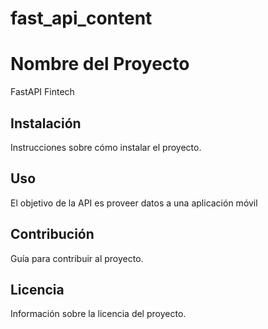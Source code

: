 # fast_api_content
# Nombre del Proyecto

FastAPI Fintech

## Instalación

Instrucciones sobre cómo instalar el proyecto.

## Uso

El objetivo de la API es proveer datos a una aplicación móvil
## Contribución

Guía para contribuir al proyecto.

## Licencia

Información sobre la licencia del proyecto.